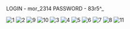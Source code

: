 LOGIN - mor_2314
PASSWORD - 83r5^_

![1](https://user-images.githubusercontent.com/81364326/121545067-d9f70a00-ca12-11eb-83bc-d2ddb6c224d3.JPG)
![2](https://user-images.githubusercontent.com/81364326/121545091-e11e1800-ca12-11eb-8f1e-b12b8f656e48.JPG)
![9](https://user-images.githubusercontent.com/81364326/121545102-e3807200-ca12-11eb-85af-bb06a68805d0.JPG)
![10](https://user-images.githubusercontent.com/81364326/121545111-e54a3580-ca12-11eb-8a65-65f0a43b5789.JPG)
![3](https://user-images.githubusercontent.com/81364326/121545120-e8452600-ca12-11eb-92cb-052607d530d3.JPG)
![4](https://user-images.githubusercontent.com/81364326/121545130-e9765300-ca12-11eb-8af5-af716ca04ed9.JPG)
![5](https://user-images.githubusercontent.com/81364326/121545135-eb401680-ca12-11eb-82f4-79150d4eb0a3.JPG)
![6](https://user-images.githubusercontent.com/81364326/121545143-ed09da00-ca12-11eb-87a5-33ace3646b00.JPG)
![7](https://user-images.githubusercontent.com/81364326/121545150-ee3b0700-ca12-11eb-8561-15cc0ca92f69.JPG)
![8](https://user-images.githubusercontent.com/81364326/121545161-f09d6100-ca12-11eb-850d-09d1b0b4276d.JPG)
![11](https://user-images.githubusercontent.com/81364326/121545173-f2672480-ca12-11eb-9e20-c7857a5ad10e.JPG)




